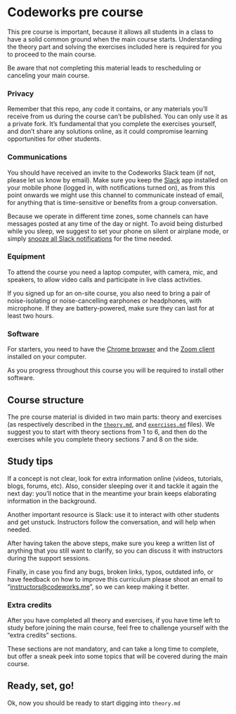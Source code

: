 # Codeworks pre course

This pre course is important, because it allows all students in a class to have a solid common ground when the main course starts. Understanding the theory part and solving the exercises included here is required for you to proceed to the main course.

Be aware that not completing this material leads to rescheduling or canceling your main course.

### Privacy

Remember that this repo, any code it contains, or any materials you’ll receive from us during the course can’t be published. You can only use it as a private fork. It’s fundamental that you complete the exercises yourself, and don’t share any solutions online, as it could compromise learning opportunities for other students.

### Communications

You should have received an invite to the Codeworks Slack team (if not, please let us know by email). Make sure you keep the [Slack](https://slack.com/) app installed on your mobile phone (logged in, with notifications turned on), as from this point onwards we might use this channel to communicate instead of email, for anything that is time-sensitive or benefits from a group conversation.

Because we operate in different time zones, some channels can have messages posted at any time of the day or night. To avoid being disturbed while you sleep, we suggest to set your phone on silent or airplane mode, or simply [snooze all Slack notifications](https://slack.com/help/articles/218551977-Reduce-noise-in-Slack#do-not-disturb) for the time needed.

### Equipment

To attend the course you need a laptop computer, with camera, mic, and speakers, to allow video calls and participate in live class activities.

If you signed up for an on-site course, you also need to bring a pair of noise-isolating or noise-cancelling earphones or headphones, with microphone. If they are battery-powered, make sure they can last for at least two hours.

### Software

For starters, you need to have the [Chrome browser](https://www.google.com/chrome/) and the [Zoom client](https://zoom.us/support/download) installed on your computer.

As you progress throughout this course you will be required to install other software.

## Course structure

The pre course material is divided in two main parts: theory and exercises (as respectively described in the [`theory.md`](/theory.md), and [`exercises.md`](/exercises.md) files). We suggest you to start with theory sections from 1 to 6, and then do the exercises while you complete theory sections 7 and 8 on the side.

## Study tips

If a concept is not clear, look for extra information online (videos, tutorials, blogs, forums, etc). Also, consider sleeping over it and tackle it again the next day: you’ll notice that in the meantime your brain keeps elaborating information in the background.

Another important resource is Slack: use it to interact with other students and get unstuck. Instructors follow the conversation, and will help when needed.

After having taken the above steps, make sure you keep a written list of anything that you still want to clarify, so you can discuss it with instructors during the support sessions.

Finally, in case you find any bugs, broken links, typos, outdated info, or have feedback on how to improve this curriculum please shoot an email to “<instructors@codeworks.me>”, so we can keep making it better.

### Extra credits

After you have completed all theory and exercises, if you have time left to study before joining the main course, feel free to challenge yourself with the “extra credits” sections.

These sections are not mandatory, and can take a long time to complete, but offer a sneak peek into some topics that will be covered during the main course.

## Ready, set, go!

Ok, now you should be ready to start digging into `theory.md`
